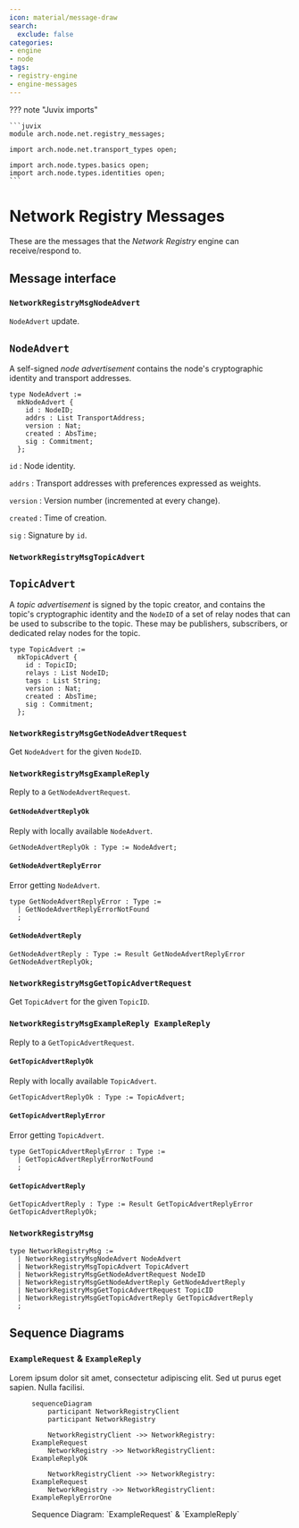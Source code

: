 ```yaml
---
icon: material/message-draw
search:
  exclude: false
categories:
- engine
- node
tags:
- registry-engine
- engine-messages
---
```


??? note "Juvix imports"

    ```juvix
    module arch.node.net.registry_messages;

    import arch.node.net.transport_types open;

    import arch.node.types.basics open;
    import arch.node.types.identities open;
    ```

# Network Registry Messages

These are the messages that the *Network Registry* engine can receive/respond to.

## Message interface

### `NetworkRegistryMsgNodeAdvert`

`NodeAdvert` update.

## `NodeAdvert`

A self-signed *node advertisement* contains the node's
cryptographic identity and transport addresses.

```juvix
type NodeAdvert :=
  mkNodeAdvert {
    id : NodeID;
    addrs : List TransportAddress;
    version : Nat;
    created : AbsTime;
    sig : Commitment;
  };
```

`id`
: Node identity.

`addrs`
: Transport addresses with preferences expressed as weights.

`version`
: Version number (incremented at every change).

`created`
: Time of creation.

`sig`
: Signature by `id`.

### `NetworkRegistryMsgTopicAdvert`

## `TopicAdvert`

A *topic advertisement* is signed by the topic creator,
and contains the topic's cryptographic identity
and the `NodeID` of a set of relay nodes
that can be used to subscribe to the topic.
These may be publishers, subscribers, or dedicated relay nodes for the topic.

```juvix
type TopicAdvert :=
  mkTopicAdvert {
    id : TopicID;
    relays : List NodeID;
    tags : List String;
    version : Nat;
    created : AbsTime;
    sig : Commitment;
  };
```

### `NetworkRegistryMsgGetNodeAdvertRequest`

Get `NodeAdvert` for the given `NodeID`.

### `NetworkRegistryMsgExampleReply`

Reply to a `GetNodeAdvertRequest`.

#### `GetNodeAdvertReplyOk`

Reply with locally available `NodeAdvert`.

```juvix
GetNodeAdvertReplyOk : Type := NodeAdvert;
```

#### `GetNodeAdvertReplyError`

Error getting `NodeAdvert`.

<!-- --8<-- [start:GetNodeAdvertReplyError] -->
```juvix
type GetNodeAdvertReplyError : Type :=
  | GetNodeAdvertReplyErrorNotFound
  ;
```
<!-- --8<-- [end:GetNodeAdvertReplyError] -->

#### `GetNodeAdvertReply`

<!-- --8<-- [start:GetNodeAdvertReply] -->
```juvix
GetNodeAdvertReply : Type := Result GetNodeAdvertReplyError GetNodeAdvertReplyOk;
```
<!-- --8<-- [end:GetNodeAdvertReply] -->

### `NetworkRegistryMsgGetTopicAdvertRequest`

Get `TopicAdvert` for the given `TopicID`.

### `NetworkRegistryMsgExampleReply ExampleReply`

Reply to a `GetTopicAdvertRequest`.

#### `GetTopicAdvertReplyOk`

Reply with locally available `TopicAdvert`.

```juvix
GetTopicAdvertReplyOk : Type := TopicAdvert;
```

#### `GetTopicAdvertReplyError`

Error getting `TopicAdvert`.

<!-- --8<-- [start:GetTopicAdvertReplyError] -->
```juvix
type GetTopicAdvertReplyError : Type :=
  | GetTopicAdvertReplyErrorNotFound
  ;
```
<!-- --8<-- [end:GetTopicAdvertReplyError] -->

#### `GetTopicAdvertReply`

<!-- --8<-- [start:GetTopicAdvertReply] -->
```juvix
GetTopicAdvertReply : Type := Result GetTopicAdvertReplyError GetTopicAdvertReplyOk;
```
<!-- --8<-- [end:GetTopicAdvertReply] -->

### `NetworkRegistryMsg`

<!-- --8<-- [start:NetworkRegistryMsg] -->
```juvix
type NetworkRegistryMsg :=
  | NetworkRegistryMsgNodeAdvert NodeAdvert
  | NetworkRegistryMsgTopicAdvert TopicAdvert
  | NetworkRegistryMsgGetNodeAdvertRequest NodeID
  | NetworkRegistryMsgGetNodeAdvertReply GetNodeAdvertReply
  | NetworkRegistryMsgGetTopicAdvertRequest TopicID
  | NetworkRegistryMsgGetTopicAdvertReply GetTopicAdvertReply
  ;
```
<!-- --8<-- [end:NetworkRegistryMsg] -->

## Sequence Diagrams

### `ExampleRequest` & `ExampleReply`

Lorem ipsum dolor sit amet, consectetur adipiscing elit.
Sed ut purus eget sapien. Nulla facilisi.

<!-- --8<-- [start:message-sequence-diagram-ExampleRequest] -->
<figure markdown="span">

```mermaid
sequenceDiagram
    participant NetworkRegistryClient
    participant NetworkRegistry

    NetworkRegistryClient ->> NetworkRegistry: ExampleRequest
    NetworkRegistry ->> NetworkRegistryClient: ExampleReplyOk

    NetworkRegistryClient ->> NetworkRegistry: ExampleRequest
    NetworkRegistry ->> NetworkRegistryClient: ExampleReplyErrorOne
```

<figcaption markdown="span">
Sequence Diagram: `ExampleRequest` & `ExampleReply`
</figcaption>
</figure>
<!-- --8<-- [end:message-sequence-diagram-ExampleRequest] -->

